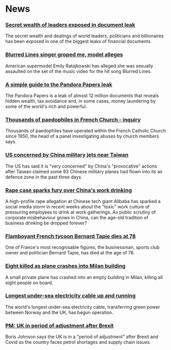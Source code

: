 # News
### [Secret wealth of leaders exposed in document leak](https://www.bbc.com/news/world-58780465)
The secret wealth and dealings of world leaders, politicians and billionaires has been exposed in one of the biggest leaks of financial documents.
### [Blurred Lines singer groped me, model alleges](https://www.bbc.com/news/world-us-canada-58780355)
American supermodel Emily Ratajkowski has alleged she was sexually assaulted on the set of the music video for the hit song Blurred Lines.
### [A simple guide to the Pandora Papers leak](https://www.bbc.com/news/world-58780561)
The Pandora Papers is a leak of almost 12 million documents that reveals hidden wealth, tax avoidance and, in some cases, money laundering by some of the world's rich and powerful.
### [Thousands of paedophiles in French Church - inquiry](https://www.bbc.com/news/world-europe-58781265)
Thousands of paedophiles have operated within the French Catholic Church since 1950, the head of a panel investigating abuses by church members says.
### [US concerned by China military jets near Taiwan](https://www.bbc.com/news/world-asia-58780258)
The US has said it is "very concerned" by China's "provocative" actions after Taiwan claimed some 93 Chinese military planes had flown into its air defence zone in the past three days.
### [Rape case sparks fury over China's work drinking](https://www.bbc.com/news/world-asia-china-58313387)
A high-profile rape allegation at Chinese tech giant Alibaba has sparked a social media storm in recent weeks about the "toxic" work culture of pressuring employees to drink at work gatherings. As public scrutiny of corporate misbehaviour grows in China, can the age-old tradition of business drinking be dropped forever? 
### [Flamboyant French tycoon Bernard Tapie dies at 78](https://www.bbc.com/news/world-europe-58780254)
One of France's most recognisable figures, the businessman, sports club owner and politician Bernard Tapie, has died at the age of 78.
### [Eight killed as plane crashes into Milan building](https://www.bbc.com/news/world-europe-58780359)
A small private plane has crashed into an empty building in Milan, killing all eight people on board.
### [Longest under-sea electricity cable up and running](https://www.bbc.com/news/uk-england-tyne-58772572)
The world's longest under-sea electricity cable, transferring green power between Norway and the UK, has begun operation.
### [PM: UK in period of adjustment after Brexit](https://www.bbc.com/news/uk-politics-58779160)
Boris Johnson says the UK is in a "period of adjustment" after Brexit and Covid as the country faces petrol shortages and supply chain issues.
